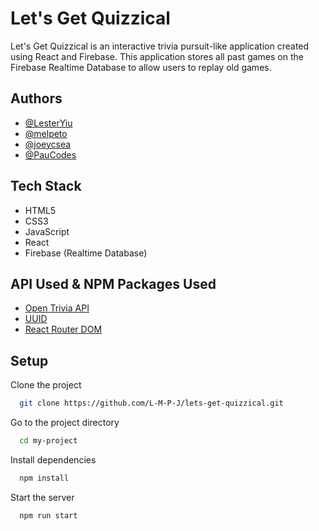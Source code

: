 
# Let's Get Quizzical


Let's Get Quizzical is an interactive trivia pursuit-like application created using React and Firebase. This application stores all past games on the Firebase Realtime Database to allow users to replay old games.



## Authors

- [@LesterYiu](https://github.com/LesterYiu)
- [@melpeto](https://github.com/melpeto)
- [@joeycsea](https://github.com/joeycsea)
- [@PauCodes](https://github.com/PauCodes)

## Tech Stack

- HTML5
- CSS3
- JavaScript
- React
- Firebase (Realtime Database)

## API Used & NPM Packages Used
- [Open Trivia API](https://opentdb.com/api_config.php)
- [UUID](https://www.npmjs.com/package/uuid)
- [React Router DOM](https://www.npmjs.com/package/react-router-dom)

## Setup

Clone the project

```bash
  git clone https://github.com/L-M-P-J/lets-get-quizzical.git
```

Go to the project directory

```bash
  cd my-project
```

Install dependencies

```bash
  npm install
```

Start the server

```bash
  npm run start
```
